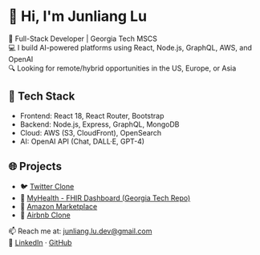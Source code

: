 # 👋 Hi, I'm Junliang Lu

🚀 Full-Stack Developer | Georgia Tech MSCS  
💻 I build AI-powered platforms using React, Node.js, GraphQL, AWS, and OpenAI  
🔍 Looking for remote/hybrid opportunities in the US, Europe, or Asia

## 🔧 Tech Stack
- Frontend: React 18, React Router, Bootstrap
- Backend: Node.js, Express, GraphQL, MongoDB
- Cloud: AWS (S3, CloudFront), OpenSearch
- AI: OpenAI API (Chat, DALL·E, GPT-4)

## 🌐 Projects
- 🐦 [Twitter Clone](https://github.com/junlianglu/twitter)
- 🏥 [MyHealth - FHIR Dashboard (Georgia Tech Repo)](https://github.gatech.edu/jlu462/myhealth)
- 🛒 [Amazon Marketplace](https://github.com/junlianglu/amazon)
- 🏡 [Airbnb Clone](https://github.com/junlianglu/airbnb)

📫 Reach me at: junliang.lu.dev@gmail.com  
🔗 [LinkedIn](https://linkedin.com/in/junliang-lu) · [GitHub](https://github.com/junlianglu)
